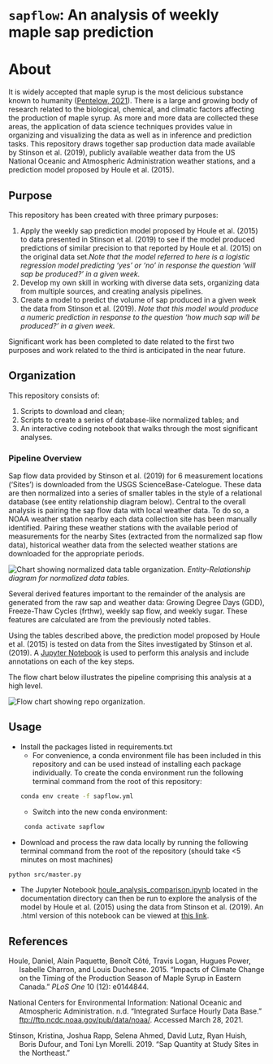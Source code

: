 `sapflow`: An analysis of weekly maple sap prediction
================

# About

It is widely accepted that maple syrup is the most delicious substance
known to humanity
([Pentelow, 2021](https://github.com/spentelow/sapflow)). There is a
large and growing body of research related to the biological, chemical,
and climatic factors affecting the production of maple syrup. As more
and more data are collected these areas, the application of data science
techniques provides value in organizing and visualizing the data as well
as in inference and prediction tasks. This repository draws together sap
production data made available by Stinson et al. (2019), publicly
available weather data from the US National Oceanic and Atmospheric
Administration weather stations, and a prediction model proposed by
Houle et al. (2015).

## Purpose

This repository has been created with three primary purposes:

1.  Apply the weekly sap prediction model proposed by Houle et al.
    (2015) to data presented in Stinson et al. (2019) to see if the
    model produced predictions of similar precision to that reported by
    Houle et al. (2015) on the original data set.*Note that the model
    referred to here is a logistic regression model predicting ‘yes’ or
    ‘no’ in response the question ‘will sap be produced?’ in a given
    week.*
2.  Develop my own skill in working with diverse data sets, organizing
    data from multiple sources, and creating analysis pipelines.
3.  Create a model to predict the volume of sap produced in a given week
    the data from Stinson et al. (2019). *Note that this model would
    produce a numeric prediction in response to the question ‘how much
    sap will be produced?’ in a given week.*

Significant work has been completed to date related to the first two
purposes and work related to the third is anticipated in the near
future.

## Organization

This repository consists of:

1.  Scripts to download and clean;
2.  Scripts to create a series of database-like normalized tables; and
3.  An interactive coding notebook that walks through the most
    significant analyses.

### Pipeline Overview

Sap flow data provided by Stinson et al. (2019) for 6 measurement
locations (‘Sites’) is downloaded from the USGS ScienceBase-Catelogue.
These data are then normalized into a series of smaller tables in the
style of a relational database (see entity relationship diagram below).
Central to the overall analysis is pairing the sap flow data with local
weather data. To do so, a NOAA weather station nearby each data
collection site has been manually identified. Pairing these weather
stations with the available period of measurements for the nearby Sites
(extracted from the normalized sap flow data), historical weather data
from the selected weather stations are downloaded for the appropriate
periods.

![Chart showing normalized data table
organization.](documentation/img/norm_tables.svg) *Entity-Relationship
diagram for normalized data tables.*

Several derived features important to the remainder of the analysis are
generated from the raw sap and weather data: Growing Degree Days (GDD),
Freeze-Thaw Cycles (frthw), weekly sap flow, and weekly sugar. These
features are calculated are from the previously noted tables.

Using the tables described above, the prediction model proposed by Houle
et al. (2015) is tested on data from the Sites investigated by Stinson
et al. (2019). A [Jupyter
Notebook](documentation/houle_analysis_comparison.ipynb) is used to
perform this analysis and include annotations on each of the key steps.

The flow chart below illustrates the pipeline comprising this analysis
at a high level.

![Flow chart showing repo
organization.](documentation/img/sapflow_org.svg)

## Usage

  - Install the packages listed in requirements.txt
      - For convenience, a conda environment file has been included in
        this repository and can be used instead of installing each
        package individually. To create the conda environment run the
        following terminal command from the root of this repository:
    <!-- end list -->
    ``` bash
    conda env create -f sapflow.yml
    ```
      - Switch into the new conda environment:
    <!-- end list -->
    ``` bash
     conda activate sapflow
    ```
  - Download and process the raw data locally by running the following
    terminal command from the root of the repository (should take \<5
    minutes on most machines)

<!-- end list -->

``` bash
python src/master.py
```

  - The Jupyter Notebook
    [houle\_analysis\_comparison.ipynb](notebooks/houle_analysis_comparison.ipynb)
    located in the documentation directory can then be run to explore
    the analysis of the model by Houle et al. (2015) using the data from
    Stinson et al. (2019). An .html version of this notebook can be
    viewed at [this
    link](http://htmlpreview.github.io/?https://github.com/spentelow/sapflow/blob/main/notebooks/houle_analysis_comparison.html).

## References

<div id="refs" class="references hanging-indent">

<div id="ref-houle">

Houle, Daniel, Alain Paquette, Benoı̂t Côté, Travis Logan, Hugues Power,
Isabelle Charron, and Louis Duchesne. 2015. “Impacts of Climate Change
on the Timing of the Production Season of Maple Syrup in Eastern
Canada.” *PLoS One* 10 (12): e0144844.

</div>

<div id="ref-noaa">

National Centers for Environmental Information: National Oceanic and
Atmospheric Administration. n.d. “Integrated Surface Hourly Data Base.”
<ftp://ftp.ncdc.noaa.gov/pub/data/noaa/>. Accessed March 28, 2021.

</div>

<div id="ref-stinson">

Stinson, Kristina, Joshua Rapp, Selena Ahmed, David Lutz, Ryan Huish,
Boris Dufour, and Toni Lyn Morelli. 2019. “Sap Quantity at Study Sites
in the Northeast.”

</div>

</div>
